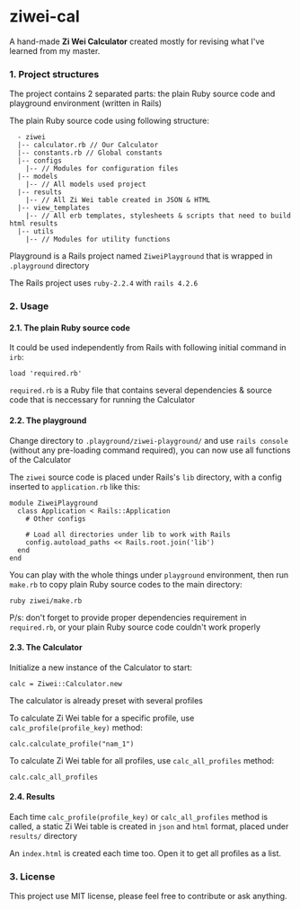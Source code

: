 # ziwei-cal
A hand-made **Zi Wei Calculator** created mostly for revising what I've learned from my master.

### 1. Project structures
The project contains 2 separated parts: the plain Ruby source code and playground environment (written in Rails)

The plain Ruby source code using following structure:

```
  - ziwei
  |-- calculator.rb // Our Calculator
  |-- constants.rb // Global constants
  |-- configs
    |-- // Modules for configuration files
  |-- models
    |-- // All models used project
  |-- results
    |-- // All Zi Wei table created in JSON & HTML
  |-- view_templates
    |-- // All erb templates, stylesheets & scripts that need to build html results
  |-- utils
    |-- // Modules for utility functions
```

Playground is a Rails project named `ZiweiPlayground` that is wrapped in `.playground` directory

The Rails project uses `ruby-2.2.4` with `rails 4.2.6`

### 2. Usage
#### 2.1. The plain Ruby source code
It could be used independently from Rails with following initial command in `irb`:

```
load 'required.rb'
```

`required.rb` is a Ruby file that contains several dependencies & source code that is neccessary for running the Calculator

#### 2.2. The playground
Change directory to `.playground/ziwei-playground/` and use `rails console` (without any pre-loading command required), you can now use all functions of the Calculator

The `ziwei` source code is placed under Rails's `lib` directory, with a config inserted to `application.rb` like this:

```
module ZiweiPlayground
  class Application < Rails::Application
    # Other configs
    
    # Load all directories under lib to work with Rails
    config.autoload_paths << Rails.root.join('lib')
  end
end
```

You can play with the whole things under `playground` environment, then run `make.rb` to copy plain Ruby source codes to the main directory:

```
ruby ziwei/make.rb
```

P/s: don't forget to provide proper dependencies requirement in `required.rb`, or your plain Ruby source code couldn't work properly

#### 2.3. The Calculator
Initialize a new instance of the Calculator to start:

```
calc = Ziwei::Calculator.new
```

The calculator is already preset with several profiles

To calculate Zi Wei table for a specific profile, use `calc_profile(profile_key)` method:

```
calc.calculate_profile("nam_1")
```

To calculate Zi Wei table for all profiles, use `calc_all_profiles` method:

```
calc.calc_all_profiles
```

#### 2.4. Results
Each time `calc_profile(profile_key)` or `calc_all_profiles` method is called, a static Zi Wei table is created in `json` and `html` format, placed under `results/` directory

An `index.html` is created each time too. Open it to get all profiles as a list.

### 3. License
This project use MIT license, please feel free to contribute or ask anything.